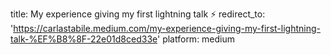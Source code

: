 title: My experience giving my first lightning talk ⚡️
redirect_to: 'https://carlastabile.medium.com/my-experience-giving-my-first-lightning-talk-%EF%B8%8F-22e01d8ced33e'
platform: medium